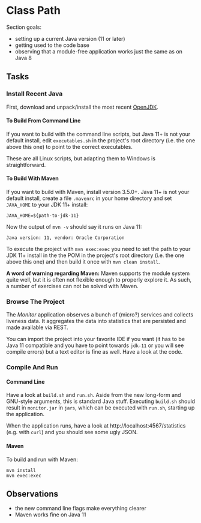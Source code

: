 # Class Path

Section goals:

* setting up a current Java version (11 or later)
* getting used to the code base
* observing that a module-free application works just the same as on Java 8


## Tasks

### Install Recent Java

First, download and unpack/install the most recent [OpenJDK](http://jdk.java.net).

#### To Build From Command Line

If you want to build with the command line scripts, but Java 11+ is not your default install, edit `executables.sh` in the project's root directory (i.e. the one above this one) to point to the correct executables.

These are all Linux scripts, but adapting them to Windows is straightforward.

#### To Build With Maven

If you want to build with Maven, install version 3.5.0+.
Java 11+ is not your default install, create a file `.mavenrc` in your home directory and set `JAVA_HOME` to your JDK 11+ install:

```
JAVA_HOME=${path-to-jdk-11}
```

Now the output of `mvn -v` should say it runs on Java 11:

```
Java version: 11, vendor: Oracle Corporation
```

To execute the project with `mvn exec:exec` you need to set the path to your JDK 11+ install in the the POM in the project's root directory (i.e. the one above this one) and then build it once with `mvn clean install`.

**A word of warning regarding Maven:**
Maven supports the module system quite well, but it is often not flexible enough to properly explore it.
As such, a number of exercises can not be solved with Maven.

### Browse The Project

The _Monitor_ application observes a bunch of (micro?) services and collects liveness data.
It aggregates the data into statistics that are persisted and made available via REST.

You can import the project into your favorite IDE if you want (it has to be Java 11 compatible and you have to point towards `jdk-11` or you will see compile errors) but a text editor is fine as well.
Have a look at the code.

### Compile And Run

#### Command Line

Have a look at `build.sh` and `run.sh`.
Aside from the new long-form and GNU-style arguments, this is standard Java stuff.
Executing `build.sh` should result in `monitor.jar` in `jars`, which can be executed with `run.sh`, starting up the application.

When the application runs, have a look at http://localhost:4567/statistics (e.g. with `curl`) and you should see some ugly JSON.

#### Maven

To build and run with Maven:

```
mvn install
mvn exec:exec
```


## Observations

* the new command line flags make everything clearer
* Maven works fine on Java 11
